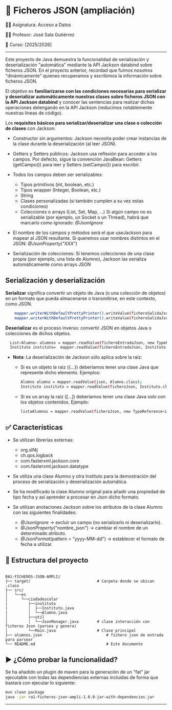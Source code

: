 # 📝 Ficheros JSON (ampliación)

👨‍🏫 Asignatura: Acceso a Datos

🧑‍💻 Profesor: José Sala Gutiérrez

📆 Curso: [2025/2026]

---

Este proyecto de Java demuestra la funcionalidad de serialización y deserialización "automática" mediante la API Jackson databind sobre ficheros JSON. En el proyecto anterior, recordad que fuimos nosotros "dinámicamente" quienes recuperamos y escribimos la información sobre ficheros JSON.

El objetivo es **familiarizarse con las condiciones necesarias para serializar y deserializar automáticamente nuestras clases sobre ficheros JSON con la API Jackson databind** y conocer las sentencias para realizar dichas operaciones delengando en la API Jackson (reducimos notablemente nuestras líneas de código).

Los **requisitos básicos para serializar/deserializar una clase o colección de clases** con Jackson:

- Constructor sin argumentos: Jackson necesita poder crear instancias de la clase durante la deserialización (al leer JSON).

- Getters y Setters públicos: Jackson usa reflexión para acceder a los campos. Por defecto, sigue la convención JavaBean: Getters (getCampo()) para leer y Setters (setCampo()) para escribir.

- Todos los campos deben ser serializables:
  - Tipos primitivos (int, boolean, etc.)
  - Tipos wrapper (Integer, Boolean, etc.)
  - String
  - Clases personalizadas (si también cumplen a su vez estas condiciones)
  - Colecciones o arrays (List, Set, Map, ...) Si algún campo no es serializable (por ejemplo, un Socket o un Thread), habrá que marcarlo como ignorado: *@JsonIgnore*

- El nombre de los campos y métodos será el que useJackson para mapear al JSON resultante. Si queremos usar nombres distintos en el JSON: *@JsonProperty("XXX")*

- Serialización de colecciones: Si tenemos colecciones de una clase propia (por ejemplo, una lista de Alumno), Jackson las serializa automáticamente como arrays JSON

## Serialización y deserialización 

**Serializar** significa convertir un objeto de Java (o una colección de objetos) en un formato que pueda almacenarse o transmitirse, en este contexto, como JSON.

```bash
    mapper.writerWithDefaultPrettyPrinter().writeValue(ficheroSalidaJson, instituto);
    mapper.writerWithDefaultPrettyPrinter().writeValue(ficheroSalidaJson, arrayAlumnos);
````

**Deserializar** es el proceso inverso: convertir JSON en objetos Java o colecciones de dichos objetos.

```bash
  List<Alumno> alumnos = mapper.readValue(ficheroEntradaJson, new TypeReference<List<Alumno>>() {});
  Instituto instituto=  mapper.readValue(ficheroEntradaJson, Instituto.class);
````

- **Nota**: La deserialización de Jackson sólo aplica sobre la raiz:
  - Si es un objeto la raiz ({...}) deberíamos tener una clase Java que represente dicho elemento. Ejemplos:

    ```bash
    Alumno alumno = mapper.readValue(json, Alumno.class);
    Instituto instituto = mapper.readValue(ficheroJson, Instituto.class);
    ````

  - Si es un array la raiz ([...]) deberíamos tener una clase Java solo con los objetos contenidos. Ejemplo:

    ```bash
    listaAlumnos = mapper.readValue(ficheroJson, new TypeReference<List<Alumno>>() {});
    ````


## ✅ Características

- Se utilizan librerías externas:
  - org.slf4j
  - ch.qos.logback
  - com.fasterxml.jackson.core
  - com.fasterxml.jackson.datatype

- Se utiliza una clase Alumno y otra Instituto para la demostración del proceso de serialización y deserialización automática.

- Se ha modificado la clase Alumno original para añadir una propiedad de tipo fecha y así aprender a procesar en Json dicho formato.

- Se utilizan anotaciones Jackson sobre los atributos de la clase Alumno con las siguientes finalidades:
  - *@JsonIgnore* → excluir un campo (no serializarlo ni deserializarlo).
  - *@JsonProperty*("nombre_json") → cambiar el nombre de un determinado atributo.
  - *@JsonFormat*(pattern = "yyyy-MM-dd") → establecer el formato de fecha a utilizar.

## 📁 Estructura del proyecto

```text

RA1-FICHEROS-JSON-AMPLI/
├── target/                             # Carpeta donde se ubican .class
├── src/
│   └──es
│      └──ciudadescolar       
│         ├──instituto
|         │  ├──Instituto.java 
|         │  └──Alumno.java 
│         ├──util
│         │  └──JsonManager.java        # clase interacción con ficheros Json (parsea y genera) 
│         └──Main.java                  # Clase principal
├── alumnos.json                            # fichero json de entrada para parsear
└── README.md                               # Este documento

````

## ▶️ ¿Cómo probar la funcionalidad?

Se ha añadido un plugin de maven para la generación de un "fat" jar ejecutable con todas las dependiencias externas incluidas de forma que bastará con ejecutar lo siguiente:

```bash
mvn clean package
java -jar ra1-ficheros-json-ampli-1.0.0-jar-with-dependencies.jar
````

---
